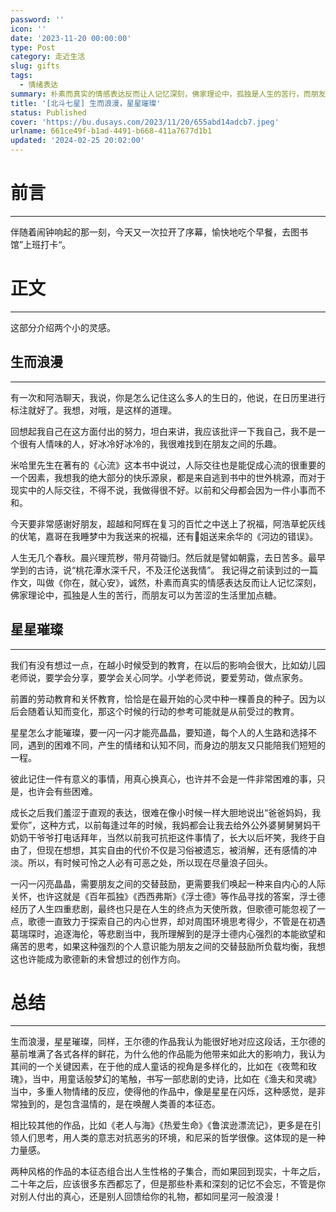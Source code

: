 ```yaml
---
password: ''
icon: ''
date: '2023-11-20 00:00:00'
type: Post
category: 走近生活
slug: gifts
tags:
  - 情绪表达
summary: 朴素而真实的情感表达反而让人记忆深刻，佛家理论中，孤独是人生的苦行，而朋友可以为苦涩的生活里加点糖。
title: '[北斗七星] 生而浪漫，星星璀璨'
status: Published
cover: 'https://bu.dusays.com/2023/11/20/655abd14adcb7.jpeg'
urlname: 661ce49f-b1ad-4491-b668-411a7677d1b1
updated: '2024-02-25 20:02:00'
---
```


# 前言


---


  伴随着闹钟响起的那一刻，今天又一次拉开了序幕，愉快地吃个早餐，去图书馆”上班打卡“。


# 正文


---


  这部分介绍两个小的灵感。


## 生而浪漫


---


  有一次和阿浩聊天，我说，你是怎么记住这么多人的生日的，他说，在日历里进行标注就好了。我想，对哦，是这样的道理。


  回想起我自己在这方面付出的努力，坦白来讲，我应该批评一下我自己，我不是一个很有人情味的人，好冰冷好冰冷的，我很难找到在朋友之间的乐趣。


  米哈里先生在著有的《心流》这本书中说过，人际交往也是能促成心流的很重要的一个因素，我想我的绝大部分的快乐源泉，都是来自逃到书中的世外桃源，而对于现实中的人际交往，不得不说，我做得很不好。以前和父母都会因为一件小事而不和。


  今天要非常感谢好朋友，超越和阿辉在复习的百忙之中送上了祝福，阿浩草蛇灰线的伏笔，嘉哥在我睡梦中为我送来的祝福，还有🐳姐送来余华的《河边的错误》。


  人生无几个春秋。晨兴理荒秽，带月荷锄归。然后就是譬如朝露，去日苦多。最早学到的古诗，说“桃花潭水深千尺，不及汪伦送我情”。
  我记得之前读到过的一篇作文，叫做《你在，就心安》，诚然，朴素而真实的情感表达反而让人记忆深刻，佛家理论中，孤独是人生的苦行，而朋友可以为苦涩的生活里加点糖。


## 星星璀璨


---


  我们有没有想过一点，在越小时候受到的教育，在以后的影响会很大，比如幼儿园老师说，要学会分享，要学会关心同学。小学老师说，要爱劳动，做点家务。


  前置的劳动教育和关怀教育，恰恰是在最开始的心灵中种一棵善良的种子。因为以后会随着认知而变化，那这个时候的行动的参考可能就是从前受过的教育。


  星星怎么才能璀璨，要一闪一闪才能亮晶晶，要知道，每个人的人生路和选择不同，遇到的困难不同，产生的情绪和认知不同，而身边的朋友又只能陪我们短短的一程。


  彼此记住一件有意义的事情，用真心换真心，也许并不会是一件非常困难的事，只是，也许会有些困难。


  成长之后我们羞涩于直观的表达，很难在像小时候一样大胆地说出“爸爸妈妈，我爱你”，这种方式，以前每逢过年的时候，我妈都会让我去给外公外婆舅舅舅妈干奶奶干爷爷打电话拜年，当然以前我可抗拒这件事情了，长大以后坏笑，我终于自由了，但现在想想，其实自由的代价不仅是习俗被遗忘，被消解，还有感情的冲淡。所以，有时候可怜之人必有可恶之处，所以现在尽量浪子回头。


  一闪一闪亮晶晶，需要朋友之间的交替鼓励，更需要我们唤起一种来自内心的人际关怀，也许这就是《百年孤独》《西西弗斯》《浮士德》等作品寻找的答案，浮士德经历了人生四重悲剧，最终也只是在人生的终点为天使所救，但歌德可能忽视了一点，歌德一直致力于探索自己的内心世界，却对周围环境思考得少，不管是在初遇葛瑞琛时，追逐海伦，等悲剧当中，我所理解到的是浮士德内心强烈的本能欲望和痛苦的思考，如果这种强烈的个人意识能为朋友之间的交替鼓励所负载均衡，我想这也许能成为歌德新的未曾想过的创作方向。


# 总结


---


  生而浪漫，星星璀璨，同样，王尔德的作品我认为能很好地对应这段话，王尔德的墓前堆满了各式各样的鲜花，为什么他的作品能为他带来如此大的影响力，我认为其间的一个关键因素，在于他的成人童话的视角是多样化的，比如在《夜莺和玫瑰》，当中，用童话般梦幻的笔触，书写一部悲剧的史诗，比如在《渔夫和灵魂》当中，多重人物情绪的反应，使得他的作品中，像是星星在闪烁，这种感觉，是非常独到的，是包含温情的，是在唤醒人类善的本征态。


  相比较其他的作品，比如《老人与海》《热爱生命》《鲁滨逊漂流记》，更多是在引领人们思考，用人类的意志对抗恶劣的环境，和尼采的哲学很像。这体现的是一种力量感。


  两种风格的作品的本征态组合出人生性格的子集合，而如果回到现实，十年之后，二十年之后，应该很多东西都忘了，但是那些朴素和深刻的记忆不会忘，不管是你对别人付出的真心，还是别人回馈给你的礼物，都如同星河一般浪漫！


  

